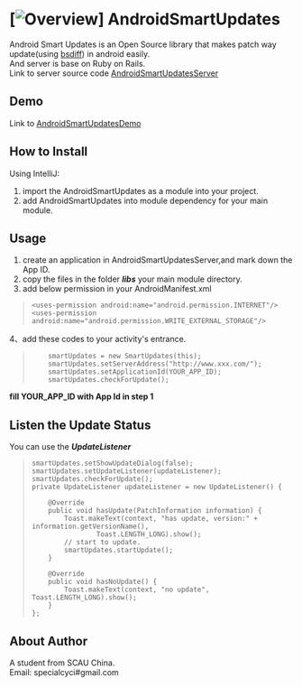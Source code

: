 [![Overview](https://raw.github.com/SpecialCyCi/AndroidSmartUpdates/master/preview.png)]
AndroidSmartUpdates
===================
Android Smart Updates is an Open Source library that makes patch way update(using [bsdiff][3])  in android easily.<br>
And server is base on Ruby on Rails.<br>
Link to server source code [AndroidSmartUpdatesServer][1]

Demo
----------
Link to [AndroidSmartUpdatesDemo][2]

How to Install
----------
Using IntelliJ:<br>
1. import the AndroidSmartUpdates as a module into your project.<br>
2. add AndroidSmartUpdates into module dependency for your main module.<br>

Usage
----------
1. create an application in AndroidSmartUpdatesServer,and mark down the App ID.
2. copy the files in the folder ***libs*** your main module directory.<br>
3. add below permission in your AndroidManifest.xml

>     <uses-permission android:name="android.permission.INTERNET"/>
>     <uses-permission android:name="android.permission.WRITE_EXTERNAL_STORAGE"/>

4、add these codes to your activity's entrance.

>         smartUpdates = new SmartUpdates(this);
>         smartUpdates.setServerAddress("http://www.xxx.com/");
>         smartUpdates.setApplicationId(YOUR_APP_ID);
>         smartUpdates.checkForUpdate();

**fill YOUR_APP_ID with App Id in step 1**

Listen the Update Status
----------
You can use the ***UpdateListener***

>     smartUpdates.setShowUpdateDialog(false);
>     smartUpdates.setUpdateListener(updateListener);
>     smartUpdates.checkForUpdate();
>     private UpdateListener updateListener = new UpdateListener() {
> 
>         @Override
>         public void hasUpdate(PatchInformation information) {
>             Toast.makeText(context, "has update, version:" + information.getVersionName(),
>                     Toast.LENGTH_LONG).show();
>             // start to update.
>             smartUpdates.startUpdate();
>         }
> 
>         @Override
>         public void hasNoUpdate() {
>             Toast.makeText(context, "no update", Toast.LENGTH_LONG).show();
>         }
>     };

About Author
----------
A student from SCAU China.<br>
Email: specialcyci#gmail.com


  [1]: https://github.com/SpecialCyCi/AndroidSmartUpdatesServer
  [2]: https://github.com/SpecialCyCi/AndroidSmartUpdatesDemo
  [3]: http://www.daemonology.net/bsdiff/
